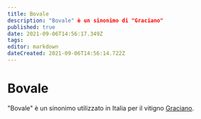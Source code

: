 ```yaml
---
title: Bovale
description: "Bovale" è un sinonimo di "Graciano"
published: true
date: 2021-09-06T14:56:17.349Z
tags: 
editor: markdown
dateCreated: 2021-09-06T14:56:14.722Z
---
```


# Bovale
"Bovale" è un sinonimo utilizzato in Italia per il vitigno [Graciano](/vitigni/bacca-nera/graciano).